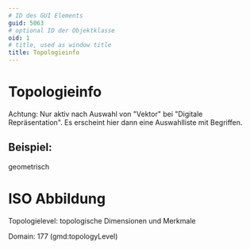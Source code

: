 ```yaml
---
# ID des GUI Elements
guid: 5063
# optional ID der Objektklasse
oid: 1
# title, used as window title
title: Topologieinfo
---
```


# Topologieinfo

Achtung: Nur aktiv nach Auswahl von "Vektor" bei "Digitale Repräsentation". Es erscheint hier dann eine Auswahlliste mit Begriffen.

## Beispiel:

geometrisch


# ISO Abbildung

Topologielevel: topologische Dimensionen und Merkmale

Domain: 177 (gmd:topologyLevel)